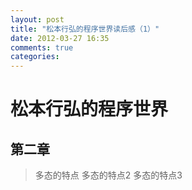 ```yaml
---
layout: post
title: "松本行弘的程序世界读后感（1）"
date: 2012-03-27 16:35
comments: true
categories: 
---
```


松本行弘的程序世界
=============

第二章
-------------

>多态的特点
>多态的特点2
>多态的特点3
